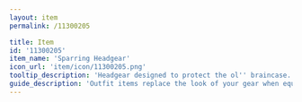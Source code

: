 ```yaml
---
layout: item
permalink: /11300205

title: Item
id: '11300205'
item_name: 'Sparring Headgear'
icon_url: 'item/icon/11300205.png'
tooltip_description: 'Headgear designed to protect the ol'' braincase.'
guide_description: 'Outfit items replace the look of your gear when equipped.'
---
```

